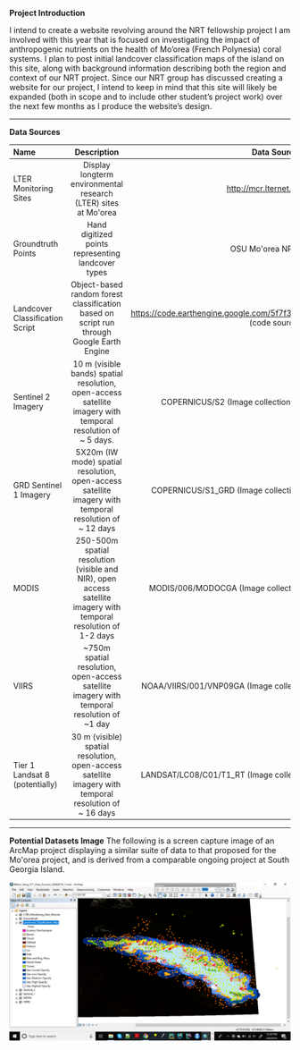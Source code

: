 **Project Introduction**

I intend to create a website revolving around the NRT fellowship project I am involved with this year that is focused on investigating the impact of anthropogenic nutrients on the health of Mo’orea (French Polynesia) coral systems. I plan to post initial landcover classification maps of the island on this site, along with background information describing both the region and context of our NRT project. Since our NRT group has discussed creating a website for our project, I intend to keep in mind that this site will likely be expanded (both in scope and to include other student’s project work) over the next few months as I produce the website’s design.
** **
**Data Sources**

|Name|Description|Data Source|
|:---|:---:|:---:|
|LTER Monitoring Sites|Display longterm environmental research (LTER) sites at Mo'orea|http://mcr.lternet.edu/data|
|Groundtruth Points|Hand digitized points representing landcover types|OSU Mo'orea NRT Team|
|Landcover Classification Script|Object-based random forest classification based on script run through Google Earth Engine|https://code.earthengine.google.com/5f7f30ec85b995084bf60f651bb9f489 (code source)|
|Sentinel 2 Imagery|10 m (visible bands) spatial resolution, open-access satellite imagery with temporal resolution of ~ 5 days.|COPERNICUS/S2 (Image collection ID in Google Earth Engine)|
|GRD Sentinel 1 Imagery| 5X20m (IW mode) spatial resolution, open-access satellite imagery with temporal resolution of ~ 12 days|COPERNICUS/S1_GRD (Image collection ID in Google Earth Engine)|
|MODIS|250-500m spatial resolution (visible and NIR), open access satellite imagery with temporal resolution of 1-2 days|MODIS/006/MODOCGA (Image collection ID in Google Earth Engine)
|VIIRS| ~750m spatial resolution, open-access satellite imagery with temporal resolution of ~1 day|NOAA/VIIRS/001/VNP09GA (Image collection ID in Google Earth Engine)|
|Tier 1 Landsat 8 (potentially)|30 m (visible) spatial resolution, open-access satellite imagery with temporal resolution of ~ 16 days| LANDSAT/LC08/C01/T1_RT (Image collection ID in Google Earth Engine)|
** **
**Potential Datasets Image**
The following is a screen capture image of an ArcMap project displaying a similar suite of data to that proposed for the Mo'orea project, and is derived from a comparable ongoing project at South Georgia Island.

<img src="img/data_screen_capture.png" alt="Drawing" style="text-align: center; width: 700px"/>
